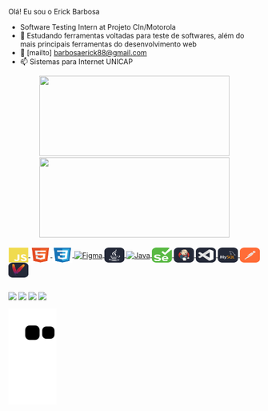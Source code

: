 Olá! Eu sou o Erick Barbosa

-  Software Testing Intern at Projeto CIn/Motorola
- 🌱 Estudando ferramentas voltadas para teste de softwares, além do mais principais ferramentas do desenvolvimento web
- 💬 [mailto] barbosaerick88@gmail.com
- 📫 Sistemas para Internet UNICAP

<div align="center" style="display: inline_block">
  <a href="https://github.com/ErickBarbosa88">
  <img height="160em" width="380px" src="https://github-readme-stats.vercel.app/api?username=ErickBarbosa88&show_icons=true&theme=dark&include_all_commits=true&count_private=true"/>
  <img width="380px" height="160em" src="https://github-readme-stats.vercel.app/api/top-langs/?username=ErickBarbosa88&layout=compact&langs_count=7&theme=dark"/>
</div>

  <div style="display: inline_block"><br>
  <img align="center" alt="Js" height="30" width="40" src="https://raw.githubusercontent.com/devicons/devicon/master/icons/javascript/javascript-plain.svg">
  <img align="center" alt="HTML" height="30" width="40" src="https://raw.githubusercontent.com/devicons/devicon/master/icons/html5/html5-original.svg">
  <img align="center" alt="CSS" height="30" width="40" src="https://raw.githubusercontent.com/devicons/devicon/master/icons/css3/css3-original.svg">
  <img align="center" alt="Figma" height="30" width="40" src="https://cdn.jsdelivr.net/gh/devicons/devicon/icons/figma/figma-original.svg"> 
  <img align="center" alt="Java" height="30" width="40" src="https://raw.githubusercontent.com/tandpfun/skill-icons/main/icons/Java-Dark.svg">
  <img align="center" alt="Java" height="30" width="40" src="https://skillicons.dev/icons?i=nodejs&theme=light">
  <img align="center" alt="Java" height="30" width="40" src="https://raw.githubusercontent.com/tandpfun/skill-icons/main/icons/Selenium.svg">
  <img align="center" alt="Java" height="30" width="40" src="https://raw.githubusercontent.com/tandpfun/skill-icons/main/icons/Jenkins-Dark.svg">
  <img align="center" alt="Java" height="30" width="40" src="https://raw.githubusercontent.com/tandpfun/skill-icons/main/icons/VSCode-Dark.svg">
    <img align="center" alt="Java" height="30" width="40" src="https://raw.githubusercontent.com/tandpfun/skill-icons/main/icons/MySQL-Dark.svg">
    <img align="center" alt="Java" height="30" width="40" src="https://raw.githubusercontent.com/tandpfun/skill-icons/main/icons/Postman.svg">
    <img align="center" alt="Java" height="30" width="40" src="https://raw.githubusercontent.com/tandpfun/skill-icons/main/icons/Maven-Dark.svg">
    
    
    
    
   
    
 
  
  ##
  
<div> 
 <a href="https://discord.gg/YnJ5fsQqCu" target="_blank"><img src="https://img.shields.io/badge/Discord-7289DA?style=for-the-badge&logo=discord&logoColor=white" target="_blank"></a> 
  <a href = "mailto:barbosaerick88@gmail.com"><img src="https://img.shields.io/badge/-Gmail-%23333?style=for-the-badge&logo=gmail&logoColor=white" target="_blank"></a>
  <a href="https://www.linkedin.com/in/erick-barbosa-6a979920b/" target="_blank"><img src="https://img.shields.io/badge/-LinkedIn-%230077B5?style=for-the-badge&logo=linkedin&logoColor=white" target="_blank"></a> 
   <a href="https://wa.me/55081991988963" target="_blank"><img src="https://img.shields.io/badge/WhatsApp-25D366?style=for-the-badge&logo=whatsapp&logoColor=white" target="_blank"></a> 
  
 ![Snake animation](https://github.com/ErickBarbosa88/ErickBarbosa88/blob/output/github-contribution-grid-snake.svg)

 </div>
  
    
    
  
 
